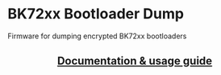 # BK72xx Bootloader Dump

Firmware for dumping encrypted BK72xx bootloaders

<div align="center">

## [Documentation & usage guide](https://docs.libretiny.eu/docs/platform/beken-72xx/keys/)
</div>
